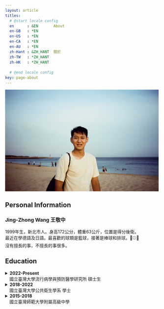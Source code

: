 ```yaml
---
layout: article
titles:
  # @start locale config
  en      : &EN       About
  en-GB   : *EN
  en-US   : *EN
  en-CA   : *EN
  en-AU   : *EN
  zh-Hant : &ZH_HANT  關於
  zh-TW   : *ZH_HANT
  zh-HK   : *ZH_HANT
 
  # @end locale config
key: page-about
---
```


<img src="IMG_5834.JPG" alt="Profile Picture" width="500"/>

## Personal Information
### Jing-Zhong Wang 王敬中
1999年生，新北市人。身高172公分，體重63公斤，位置是得分後衛。  
最近在學德語及日語。最喜歡的球類是籃球，接著是棒球和排球。:basketball::baseball::volleyball:  
沒有擅長的事，不擅長的事很多。  


## Education
<details>
  <summary><b>2022-Present</b><br>&emsp;國立臺灣大學流行病學與預防醫學研究所 碩士生</summary>
    <p>
    &emsp;主修生物醫學統計與資料科學<br>
    &emsp;Master student of Biostatistics and Health Data Science<br>
    &emsp;<i>Institute of Epidemiology and Prevent Medicine<br>
    &emsp;National Taiwan University</i>
    </p>
</details>
<details>
  <summary><b>2018-2022</b><br>&emsp;國立臺灣大學公共衛生學系 學士</summary>
    <p>
    &emsp;&emsp;主修生物統計與健康資訊<br>
    <ul>
     <li>生物統計學程</li>
    <li>傳染病學程 (主修流行病學) </li>
    <li>健康大數據學程</li>
    </ul>
    &emsp;Bachelor of Science in Public Health<br>
    &emsp;<i>National Taiwan University</i><br>
    &emsp;&emsp;Specialized in Biostatistics and Health Data<br>
    <ul>
    <li>Biological Statistics Program</li>
    <li>Infectious Diseases Program (Specialized in Epidemiology)</li>
    <li>Big Data in Health Program</li>
    </ul>
    </p>
</details>
<details>
  <summary><b>2015-2018</b><br>&emsp;國立臺灣師範大學附屬高級中學</summary>
    <p>
    &emsp;High School Diploma<br>
    &emsp;<i>The Affiliated Senior High School of National Taiwan Normal University</i>
    </p>
</details>


